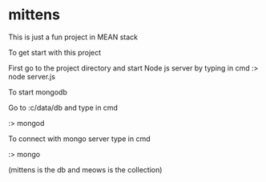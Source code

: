 # mittens
This is just a fun project in MEAN stack

To get start with this project

First go to the project directory and start Node js server by typing in cmd
:> node server.js

To start mongodb

Go to :c/data/db and type in cmd

:> mongod

To connect with mongo server type in cmd

:> mongo

(mittens is the db and meows is the collection)



